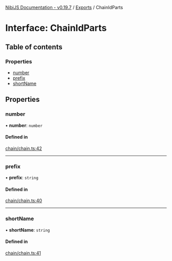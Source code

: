 [NibiJS Documentation - v0.19.7](../intro.md) / [Exports](../modules.md) / ChainIdParts

# Interface: ChainIdParts

## Table of contents

### Properties

- [number](ChainIdParts.md#number)
- [prefix](ChainIdParts.md#prefix)
- [shortName](ChainIdParts.md#shortname)

## Properties

### number

• **number**: `number`

#### Defined in

[chain/chain.ts:42](https://github.com/NibiruChain/ts-sdk/blob/a2bfc29/packages/nibijs/src/chain/chain.ts#L42)

___

### prefix

• **prefix**: `string`

#### Defined in

[chain/chain.ts:40](https://github.com/NibiruChain/ts-sdk/blob/a2bfc29/packages/nibijs/src/chain/chain.ts#L40)

___

### shortName

• **shortName**: `string`

#### Defined in

[chain/chain.ts:41](https://github.com/NibiruChain/ts-sdk/blob/a2bfc29/packages/nibijs/src/chain/chain.ts#L41)
